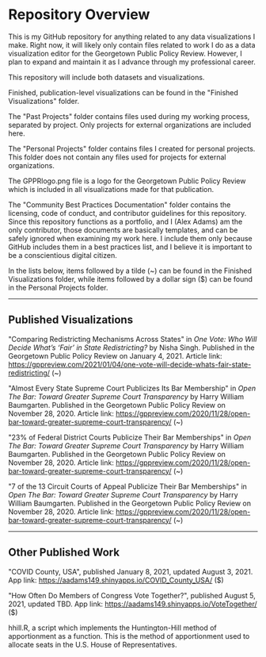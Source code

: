 # Repository Overview

This is my GitHub repository for anything related to any data visualizations I make.
Right now, it will likely only contain files related to work I do as a data visualization editor for the Georgetown Public Policy Review.
However, I plan to expand and maintain it as I advance through my professional career.

This repository will include both datasets and visualizations.

Finished, publication-level visualizations can be found in the "Finished Visualizations" folder.

The "Past Projects" folder contains files used during my working process, separated by project. Only projects for external organizations are included here.

The "Personal Projects" folder contains files I created for personal projects. This folder does not contain any files used for projects for external organizations.

The GPPRlogo.png file is a logo for the Georgetown Public Policy Review which is included in all visualizations made for that publication.

The "Community Best Practices Documentation" folder contains the licensing, code of conduct, and contributor guidelines for this repository. Since this repository functions as a portfolio, and I (Alex Adams) am the only contributor, those documents are basically templates, and can be safely ignored when examining my work here. I include them only because GitHub includes them in a best practices list, and I believe it is important to be a conscientious digital citizen. 

In the lists below, items followed by a tilde (~) can be found in the Finished Visualizations folder, while items followed by a dollar sign ($) can be found in the Personal Projects folder.  
_________________________________________________________________________________________________________________________________________________________________________________

## Published Visualizations

"Comparing Redistricting Mechanisms Across States" in *One Vote: Who Will Decide What’s ‘Fair’ in State Redistricting?* by Nisha Singh. Published in the Georgetown Public Policy Review on January 4, 2021. Article link: https://gppreview.com/2021/01/04/one-vote-will-decide-whats-fair-state-redistricting/ (~)

"Almost Every State Supreme Court Publicizes Its Bar Membership" in *Open The Bar: Toward Greater Supreme Court Transparency* by Harry William Baumgarten. Published in the Georgetown Public Policy Review on November 28, 2020. Article link: https://gppreview.com/2020/11/28/open-bar-toward-greater-supreme-court-transparency/ (~)

"23% of Federal District Courts Publicize Their Bar Memberships" in *Open The Bar: Toward Greater Supreme Court Transparency* by Harry William Baumgarten. Published in the Georgetown Public Policy Review on November 28, 2020. Article link: https://gppreview.com/2020/11/28/open-bar-toward-greater-supreme-court-transparency/ (~)

"7 of the 13 Circuit Courts of Appeal Publicize Their Bar Memberships" in *Open The Bar: Toward Greater Supreme Court Transparency* by Harry William Baumgarten. Published in the Georgetown Public Policy Review on November 28, 2020. Article link: https://gppreview.com/2020/11/28/open-bar-toward-greater-supreme-court-transparency/ (~)

_________________________________________________________________________________________________________________________________________________________________________________

## Other Published Work

"COVID County, USA", published January 8, 2021, updated August 3, 2021. App link: https://aadams149.shinyapps.io/COVID_County_USA/ ($)

"How Often Do Members of Congress Vote Together?", published August 5, 2021, updated TBD. App link: https://aadams149.shinyapps.io/VoteTogether/ ($)

hhill.R, a script which implements the Huntington-Hill method of apportionment as a function. This is the method of apportionment used to allocate seats in the U.S. House of Representatives.
